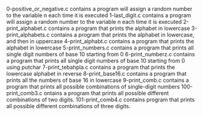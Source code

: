 0-positive_or_negative.c contains a program will assign a random number to the variable n each time it is executed
1-last_digit.c contains a program will assign a random number to the variable n each time it is executed
2-print_alphabet.c contains a program that prints the alphabet in lowercase
3-print_alphabets.c contains a program that prints the alphabet in lowercase, and then in uppercase
4-print_alphabt.c contains a program that prints the alphabet in lowercase
5-print_numbers.c contains a program that prints all single digit numbers of base 10 starting from 0
6-print_numberz.c contains a program that prints all single digit numbers of base 10 starting from 0 using putchar
7-print_tebahpla.c contains a program that prints the lowercase alphabet in reverse
8-print_base16.c contains a  program that prints all the numbers of base 16 in lowercase
9-print_comb.c contains a program that prints all possible combinations of single-digit numbers
100-print_comb3.c ontains a program that prints all possible different combinations of two digits.
101-print_comb4.c contains program that prints all possible different combinations of three digits.
